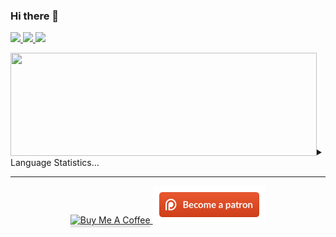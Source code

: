 ### Hi there 👋

<!--
**tallguyjenks/tallguyjenks** is a ✨ _special_ ✨ repository because its `README.md` (this file) appears on your GitHub profile.

Here are some ideas to get you started:

- 🔭 I’m currently working on ...
- 🌱 I’m currently learning ...
- 👯 I’m looking to collaborate on ...
- 🤔 I’m looking for help with ...
- 💬 Ask me about ...
- 📫 How to reach me: ...
- 😄 Pronouns: ...
- ⚡ Fun fact: ...
-->





<p>
  <a href="https://www.twitter.com/Tall_Viking">
    <img src="https://img.shields.io/badge/twitter-%231DA1F2.svg?&style=for-the-badge&logo=twitter&logoColor=white" height=25>
  </a> 
  <a href="https://www.linkedin.com/in/bryanjenks">
    <img src="https://img.shields.io/badge/linkedin-%230077B5.svg?&style=for-the-badge&logo=linkedin&logoColor=white" height=25>
  </a> 
  <a href="https://www.instagram.com/tallguyjenks/">
    <img src="https://img.shields.io/badge/instagram-%23E4405F.svg?&style=for-the-badge&logo=instagram&logoColor=white" height=25>
  </a>
</p>





<p align = "center">
  
  <img align="left" width="490" height="165" src="https://github-readme-stats.vercel.app/api?username=tallguyjenks&show_icons=true&hide_border=true">
  <p>
  
  </p>
</p>


<br><br><br><br><br><br><br><br>



<details>
  <summary>Language Statistics...</summary><br/>
  <p align = "center">
    <img src="https://wakatime.com/share/@702778c4-71bb-46f1-ba07-1e5464c2a009/8ac684dd-4ec6-4d00-8d5b-25dea9154937.svg" height="400"/>
  </p>
</details>

----

<p align="center">
  <a href="https://www.buymeacoffee.com/tallguyjenks" target="_blank">
    <img src="https://www.buymeacoffee.com/assets/img/custom_images/orange_img.png" alt="Buy Me A Coffee" style="height: 41px !important;width: 174px !important;box-shadow: 0px 3px 2px 0px rgba(190, 190, 190, 0.5) !important;-webkit-box-shadow: 0px 3px 2px 0px rgba(190, 190, 190, 0.5) !important;" >
  </a>
  <a href="https://www.patreon.com/bryanjenks?fan_landing=true">
    <img src="/img/becomeapatronbanner.png" height="60px"/>
  </a>
</p>

